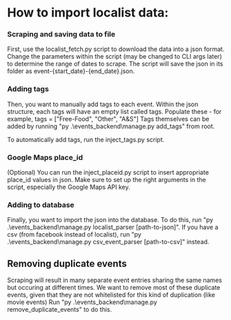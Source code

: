 # How to import localist data:

### Scraping and saving data to file
First, use the localist_fetch.py script to download the data into a json format.
Change the parameters within the script (may be changed to CLI args later) to determine the range of dates to scrape.
The script will save the json in its folder as event-{start_date}-{end_date}.json.

### Adding tags
Then, you want to manually add tags to each event.
Within the json structure, each tags will have an empty list called tags.
Populate these - for example, tags = ["Free-Food", "Other", "A&S"]
Tags themselves can be added by running "py .\events_backend\manage.py add_tags" from root.

To automatically add tags, run the inject_tags.py script.

### Google Maps place_id
(Optional) You can run the inject_placeid.py script to insert appropriate place_id values in json.
Make sure to set up the right arguments in the script, especially the Google Maps API key.

### Adding to database
Finally, you want to import the json into the database.
To do this, run "py .\events_backend\manage.py localist_parser [path-to-json]".
If you have a csv (from facebook instead of localist), run "py .\events_backend\manage.py csv_event_parser [path-to-csv]" instead.

## Removing duplicate events
Scraping will result in many separate event entries sharing the same names but occuring at different times.
We want to remove most of these duplicate events, given that they are not whitelisted for this kind of duplication (like movie events)
Run "py .\events_backend\manage.py remove_duplicate_events" to do this.
